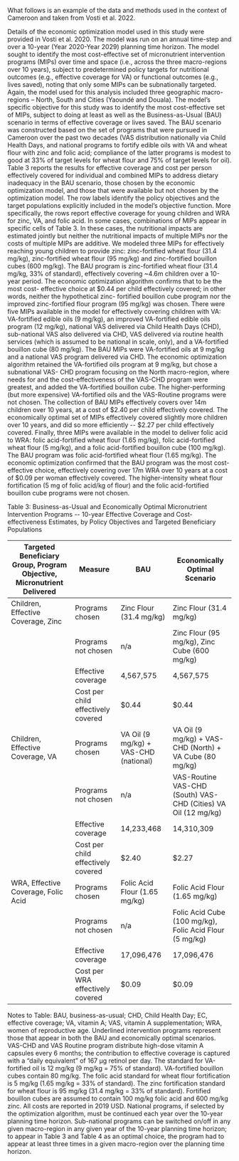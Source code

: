 What follows is an example of the data and methods used in the context of Cameroon and taken from
Vosti et al. 2022.

Details of the economic optimization model used in this study were provided in Vosti et al. 2020. The
model was run on an annual time-step and over a 10-year (Year 2020-Year 2029) planning time horizon.
The model sought to identify the most cost-effective set of micronutrient intervention programs (MIPs)
over time and space (i.e., across the three macro-regions over 10 years), subject to predetermined
policy targets for nutritional outcomes (e.g., effective coverage for VA) or functional outcomes (e.g.,
lives saved), noting that only some MIPs can be subnationally targeted. Again, the model used for this
analysis included three geographic macro-regions – North, South and Cities (Yaoundé and Douala). The
model’s specific objective for this study was to identify the most cost-effective set of MIPs, subject to
doing at least as well as the Business-as-Usual (BAU) scenario in terms of effective coverage or lives
saved. The BAU scenario was constructed based on the set of programs that were pursued in Cameroon
over the past two decades (VAS distribution nationally via Child Health Days, and national programs to
fortify edible oils with VA and wheat flour with zinc and folic acid; compliance of the latter programs is
modest to good at 33% of target levels for wheat flour and 75% of target levels for oil).
Table 3 reports the results for effective coverage and cost per person effectively covered for individual
and combined MIPs to address dietary inadequacy in the BAU scenario, those chosen by the economic
optimization model, and those that were available but not chosen by the optimization model. The row
labels identify the policy objectives and the target populations explicitly included in the model’s
objective function. More specifically, the rows report effective coverage for young children and WRA for
zinc, VA, and folic acid. In some cases, combinations of MIPs appear in specific cells of Table 3. In these
cases, the nutritional impacts are estimated jointly but neither the nutritional impacts of multiple MIPs
nor the costs of multiple MIPs are additive.
We modeled three MIPs for effectively reaching young children to provide zinc: zinc-fortified wheat
flour (31.4 mg/kg), zinc-fortified wheat flour (95 mg/kg) and zinc-fortified bouillon cubes (600 mg/kg).
The BAU program is zinc-fortified wheat flour (31.4 mg/kg, 33% of standard), effectively covering ~4.6m
children over a 10-year period. The economic optimization algorithm confirms that to be the most cost-
effective choice at $0.44 per child effectively covered; in other words, neither the hypothetical zinc-
fortified bouillon cube program nor the improved zinc-fortified flour program (95 mg/kg) was chosen.
There were five MIPs available in the model for effectively covering children with VA: VA-fortified edible
oils (9 mg/kg), an improved VA-fortified edible oils program (12 mg/kg), national VAS delivered via Child
Health Days (CHD), sub-national VAS also delivered via CHD, VAS delivered via routine health services
(which is assumed to be national in scale, only), and a VA-fortified bouillon cube (80 mg/kg). The BAU MIPs were VA-fortified oils at 9 mg/kg and a national VAS program delivered via CHD. The economic
optimization algorithm retained the VA-fortified oils program at 9 mg/kg, but chose a subnational VAS-
CHD program focusing on the North macro-region, where needs for and the cost-effectiveness of the
VAS-CHD program were greatest, and added the VA-fortified bouillon cube. The higher-performing (but
more expensive) VA-fortified oils and the VAS-Routine programs were not chosen. The collection of BAU
MIPs effectively covers over 14m children over 10 years, at a cost of $2.40 per child effectively covered.
The economically optimal set of MIPs effectively covered slightly more children over 10 years, and did so
more efficiently -- $2.27 per child effectively covered. 
Finally, three MIPs were available in the model to deliver folic acid to WRA: folic acid-fortified wheat
flour (1.65 mg/kg), folic acid-fortified wheat flour (5 mg/kg), and a folic acid-fortified bouillon cube (100
mg/kg). The BAU program was folic acid-fortified wheat flour (1.65 mg/kg). The economic optimization
confirmed that the BAU program was the most cost-effective choice, effectively covering over 17m WRA
over 10 years at a cost of $0.09 per woman effectively covered. The higher-intensity wheat flour
fortification (5 mg of folic acid/kg of flour) and the folic acid-fortified bouillon cube programs were not
chosen.


Table 3: Business-as-Usual and Economically Optimal Micronutrient Intervention Programs -- 10-year
Effective Coverage and Cost-effectiveness Estimates, by Policy Objectives and Targeted Beneficiary
Populations



| Targeted Beneficiary Group, Program Objective, Micronutrient Delivered | Measure                            | BAU                           | Economically Optimal Scenario |
| ---------------------------------------------------------------------- | ---------------------------------- | ----------------------------- | ----------------------------- |
| Children, Effective Coverage, Zinc                                     | Programs chosen                    | Zinc Flour (31.4 mg/kg)       | Zinc Flour (31.4 mg/kg)       |
|                                                                        | Programs not chosen                | n/a                           | Zinc Flour (95 mg/kg),  Zinc Cube (600 mg/kg)       
|                                                                        | Effective coverage                 | 4,567,575                     | 4,567,575                     |
|                                                                        | Cost per child effectively covered | $0.44                         | $0.44                         |
| Children, Effective Coverage, VA                                       | Programs chosen                    | VA Oil (9 mg/kg) + VAS-CHD (national)           | VA Oil (9 mg/kg) + VAS-CHD (North) + VA Cube (80 mg/kg)                       |
|                                                                        | Programs not chosen                | n/a                           | VAS-Routine  VAS-CHD (South)  VAS-CHD (Cities) VA Oil (12 mg/kg)    
|                                                                        | Effective coverage                 | 14,233,468                    | 14,310,309                    |
|                                                                        | Cost per child effectively covered | $2.40                         | $2.27                         |
| WRA, Effective Coverage, Folic Acid                                    | Programs chosen                    | Folic Acid Flour (1.65 mg/kg) | Folic Acid Flour (1.65 mg/kg) |
|                                                                        | Programs not chosen                | n/a                           | Folic Acid Cube (100 mg/kg), Folic Acid Flour (5 mg/kg)     
|                                                                        | Effective coverage                 | 17,096,476                    | 17,096,476                    |
|                                                                        | Cost per WRA effectively covered   | $0.09                         | $0.09                         |













Notes to Table: BAU, business-as-usual; CHD, Child Health Day; EC, effective coverage; VA, vitamin A; VAS, vitamin A supplementation; WRA, women of reproductive age. Underlined intervention programs represent those that appear in both the BAU and economically optimal scenarios. VAS-CHD and VAS Routine program distribute high-dose vitamin A capsules every 6 months; the contribution to effective coverage is captured with a “daily equivalent” of 167 µg retinol per day. The standard for VA-fortified oil is 12 mg/kg (9 mg/kg = 75% of standard). VA-fortified bouillon cubes contain 80 mg/kg. The folic acid standard for wheat flour fortification is 5 mg/kg (1.65 mg/kg = 33% of standard). The zinc fortification standard for wheat flour is 95 mg/kg (31.4 mg/kg = 33% of standard). Fortified bouillon cubes are assumed to contain 100 mg/kg folic acid and 600 mg/kg zinc. All costs are reported in 2019 USD. National programs, if selected by the optimization algorithm, must be continued each year over the 10-year planning time horizon.  Sub-national programs can be switched on/off in any given macro-region in any given year of the 10-year planning time horizon; to appear in Table 3 and Table 4 as an optimal choice, the program had to appear at least three times in a given macro-region over the planning time horizon.  
